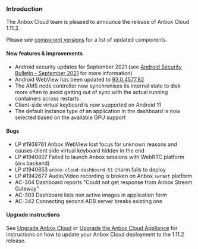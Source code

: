 ### Introduction

The Anbox Cloud team is pleased to announce the release of Anbox Cloud 1.11.2.

Please see [component versions](https://anbox-cloud.io/docs/component-versions) for a list of updated components.

#### New features & improvements

* Android security updates for September 2021 (see [Android Security Bulletin - September 2021](https://source.android.com/security/bulletin/2021-09-01) for more information)
* Android WebView has been updated to [93.0.4577.82](https://chromereleases.googleblog.com/2021/09/chrome-for-android-update.html)
* The AMS node controller now synchronises its internal state to disk more often to avoid getting out of sync with the actual running containers across restarts
* Client-side virtual keyboard is now supported on Android 11
* The default instance type of an application in the dashboard is now selected based on the available GPU support

#### Bugs

* LP #1938761 Anbox WebView lost focus for unknown reasons and causes client side virtual keyboard hidden in the end
* LP #1940807 Failed to launch Anbox sessions with WebRTC platform (`drm` backend)
* LP #1940853 `anbox-cloud-dashboard-51` charm fails to deploy
* LP #1942677 Audio/Video recording is broken on Anbox `swrast` platform
* AC-304 Dashboard reports "Could not get response from Anbox Stream Gateway"
* AC-303 Dashboard lists non active images in application form
* AC-342 Connecting second ADB server breaks existing one

#### Upgrade instructions

See [Upgrade Anbox Cloud](https://anbox-cloud.io/docs/installation/upgrading-from-previous-versions) or [Upgrade the Anbox Cloud Appliance](https://anbox-cloud.io/docs/howto/upgrade/upgrade-appliance) for instructions on how to update your Anbox Cloud deployment to the 1.11.2 release.
